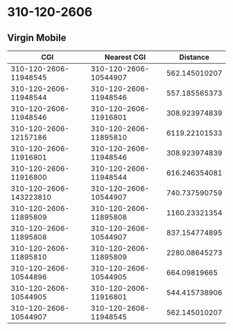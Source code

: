 # 310-120-2606
## Virgin Mobile


| CGI | Nearest CGI | Distance |
|-----|-------------|----------|
| 310-120-2606-11948545 | 310-120-2606-10544907 | 562.145010207 |
| 310-120-2606-11948544 | 310-120-2606-11948546 | 557.185565373 |
| 310-120-2606-11948546 | 310-120-2606-11916801 | 308.923974839 |
| 310-120-2606-12157186 | 310-120-2606-11895810 | 6119.22101533 |
| 310-120-2606-11916801 | 310-120-2606-11948546 | 308.923974839 |
| 310-120-2606-11916800 | 310-120-2606-11948544 | 616.246354081 |
| 310-120-2606-143223810 | 310-120-2606-10544907 | 740.737590759 |
| 310-120-2606-11895809 | 310-120-2606-11895808 | 1160.23321354 |
| 310-120-2606-11895808 | 310-120-2606-10544907 | 837.154774895 |
| 310-120-2606-11895810 | 310-120-2606-11895809 | 2280.08645273 |
| 310-120-2606-10544896 | 310-120-2606-10544905 | 664.09819665 |
| 310-120-2606-10544905 | 310-120-2606-11916801 | 544.415738906 |
| 310-120-2606-10544907 | 310-120-2606-11948545 | 562.145010207 |
